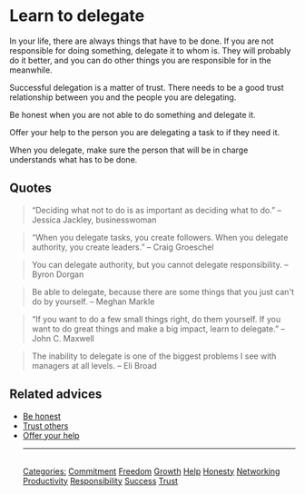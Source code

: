 # Learn to delegate

In your life, there are always things that have to be done. If you are not responsible for doing something, delegate it to whom is. They will probably do it better, and you can do other things you are responsible for in the meanwhile.

Successful delegation is a matter of trust. There needs to be a good trust relationship between you and the people you are delegating.

Be honest when you are not able to do something and delegate it.

Offer your help to the person you are delegating a task to if they need it.

When you delegate, make sure the person that will be in charge understands what has to be done.

## Quotes

> “Deciding what not to do is as important as deciding what to do.” – Jessica Jackley, businesswoman

> “When you delegate tasks, you create followers. When you delegate authority, you create leaders.” – Craig Groeschel

> You can delegate authority, but you cannot delegate responsibility. – Byron Dorgan

> Be able to delegate, because there are some things that you just can't do by yourself. – Meghan Markle

> “If you want to do a few small things right, do them yourself. If you want to do great things and make a big impact, learn to delegate.” – John C. Maxwell

> The inability to delegate is one of the biggest problems I see with managers at all levels. – Eli Broad

## Related advices

- [Be honest](Be%20honest/index.md)
- [Trust others](Trust%20others/index.md)
- [Offer your help](Offer%20your%20help/index.md)<hr/><br/>[Categories:](Categories/index.md) [Commitment](Categories/Commitment.md) [Freedom](Categories/Freedom.md) [Growth](Categories/Growth.md) [Help](Categories/Help.md) [Honesty](Categories/Honesty.md) [Networking](Categories/Networking.md) [Productivity](Categories/Productivity.md) [Responsibility](Categories/Responsibility.md) [Success](Categories/Success.md) [Trust](Categories/Trust.md)